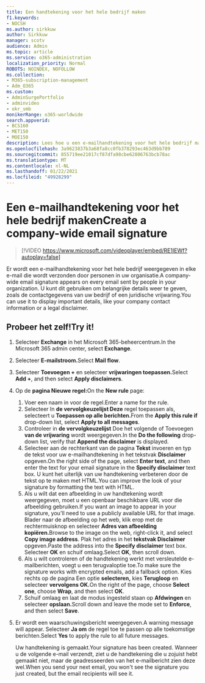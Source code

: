 ```yaml
---
title: Een handtekening voor het hele bedrijf maken
f1.keywords:
- NOCSH
ms.author: sirkkuw
author: Sirkkuw
manager: scotv
audience: Admin
ms.topic: article
ms.service: o365-administration
localization_priority: Normal
ROBOTS: NOINDEX, NOFOLLOW
ms.collection:
- M365-subscription-management
- Adm_O365
ms.custom:
- AdminSurgePortfolio
- adminvideo
- okr_smb
monikerRange: o365-worldwide
search.appverid:
- BCS160
- MET150
- MOE150
description: Lees hoe u een e-mailhandtekening voor het hele bedrijf maakt.
ms.openlocfilehash: 3a9623837b3a68fa8cc0fb378293ec463d9bb789
ms.sourcegitcommit: 855719ee21017cf87dfa98cbe62806763bcb78ac
ms.translationtype: MT
ms.contentlocale: nl-NL
ms.lasthandoff: 01/22/2021
ms.locfileid: "49928299"
---
```

# <a name="create-a-company-wide-email-signature"></a><span data-ttu-id="e5833-103">Een e-mailhandtekening voor het hele bedrijf maken</span><span class="sxs-lookup"><span data-stu-id="e5833-103">Create a company-wide email signature</span></span>

> [!VIDEO https://www.microsoft.com/videoplayer/embed/RE1IEWf?autoplay=false]

<span data-ttu-id="e5833-104">Er wordt een e-mailhandtekening voor het hele bedrijf weergegeven in elke e-mail die wordt verzonden door personen in uw organisatie.</span><span class="sxs-lookup"><span data-stu-id="e5833-104">A company-wide email signature appears on every email sent by people in your organization.</span></span> <span data-ttu-id="e5833-105">U kunt dit gebruiken om belangrijke details weer te geven, zoals de contactgegevens van uw bedrijf of een juridische vrijwaring.</span><span class="sxs-lookup"><span data-stu-id="e5833-105">You can use it to display important details, like your company contact information or a legal disclaimer.</span></span> 

## <a name="try-it"></a><span data-ttu-id="e5833-106">Probeer het zelf!</span><span class="sxs-lookup"><span data-stu-id="e5833-106">Try it!</span></span>

1. <span data-ttu-id="e5833-107">Selecteer **Exchange** in het Microsoft 365-beheercentrum.</span><span class="sxs-lookup"><span data-stu-id="e5833-107">In the Microsoft 365 admin center, select **Exchange**.</span></span>
1. <span data-ttu-id="e5833-108">Selecteer **E-mailstroom.**</span><span class="sxs-lookup"><span data-stu-id="e5833-108">Select **Mail flow**.</span></span>
1. <span data-ttu-id="e5833-109">Selecteer **Toevoegen +** en selecteer **vrijwaringen toepassen.**</span><span class="sxs-lookup"><span data-stu-id="e5833-109">Select **Add +**, and then select **Apply disclaimers**.</span></span>
1. <span data-ttu-id="e5833-110">Op de **pagina Nieuwe regel:**</span><span class="sxs-lookup"><span data-stu-id="e5833-110">On the **New rule** page:</span></span>
    1. <span data-ttu-id="e5833-111">Voer een naam in voor de regel.</span><span class="sxs-lookup"><span data-stu-id="e5833-111">Enter a name for the rule.</span></span>
    1. <span data-ttu-id="e5833-112">Selecteer In **de vervolgkeuzelijst Deze** regel toepassen als, selecteert u **Toepassen op alle berichten.**</span><span class="sxs-lookup"><span data-stu-id="e5833-112">From the **Apply this rule if** drop-down list, select **Apply to all messages**.</span></span>
    1. <span data-ttu-id="e5833-113">Controleer in **de vervolgkeuzelijst** Doe het volgende of Toevoegen **van de vrijwaring** wordt weergegeven.</span><span class="sxs-lookup"><span data-stu-id="e5833-113">In the **Do the following** drop-down list, verify that **Append the disclaimer** is displayed.</span></span>
    1. <span data-ttu-id="e5833-114">Selecteer aan de rechterkant van de pagina **Tekst** invoeren en typ de tekst voor uw e-mailhandtekening in het tekstvak **Disclaimer** opgeven.</span><span class="sxs-lookup"><span data-stu-id="e5833-114">On the right side of the page, select **Enter text**, and then enter the text for your email signature in the **Specify disclaimer** text box.</span></span> <span data-ttu-id="e5833-115">U kunt het uiterlijk van uw handtekening verbeteren door de tekst op te maken met HTML.</span><span class="sxs-lookup"><span data-stu-id="e5833-115">You can improve the look of your signature by formatting the text with HTML.</span></span>
    1. <span data-ttu-id="e5833-116">Als u wilt dat een afbeelding in uw handtekening wordt weergegeven, moet u een openbaar beschikbare URL voor die afbeelding gebruiken.</span><span class="sxs-lookup"><span data-stu-id="e5833-116">If you want an image to appear in your signature, you'll need to use a publicly available URL for that image.</span></span> <span data-ttu-id="e5833-117">Blader naar de afbeelding op het web, klik erop met de rechtermuisknop en selecteer **Adres van afbeelding kopiëren.**</span><span class="sxs-lookup"><span data-stu-id="e5833-117">Browse to the image on the web, right-click it, and select **Copy image address**.</span></span> <span data-ttu-id="e5833-118">Plak het adres in het **tekstvak Disclaimer** opgeven.</span><span class="sxs-lookup"><span data-stu-id="e5833-118">Paste the address into the **Specify disclaimer** text box.</span></span> <span data-ttu-id="e5833-119">Selecteer **OK** en schuif omlaag.</span><span class="sxs-lookup"><span data-stu-id="e5833-119">Select **OK**, then scroll down.</span></span>
    1. <span data-ttu-id="e5833-120">Als u wilt controleren of de handtekening werkt met versleutelde e-mailberichten, voegt u een terugvaloptie toe.</span><span class="sxs-lookup"><span data-stu-id="e5833-120">To make sure the signature works with encrypted emails, add a fallback option.</span></span> <span data-ttu-id="e5833-121">Kies rechts op de pagina Een optie **selecteren,** kies **Terugloop** en selecteer **vervolgens OK.**</span><span class="sxs-lookup"><span data-stu-id="e5833-121">On the right of the page, choose **Select one**, choose **Wrap**, and then select **OK**.</span></span>
    1. <span data-ttu-id="e5833-122">Schuif omlaag en laat de modus ingesteld staan op **Afdwingen** en selecteer **opslaan.**</span><span class="sxs-lookup"><span data-stu-id="e5833-122">Scroll down and leave the mode set to **Enforce**, and then select **Save**.</span></span>
1. <span data-ttu-id="e5833-123">Er wordt een waarschuwingsbericht weergegeven.</span><span class="sxs-lookup"><span data-stu-id="e5833-123">A warning message will appear.</span></span> <span data-ttu-id="e5833-124">Selecteer **Ja om** de regel toe te passen op alle toekomstige berichten.</span><span class="sxs-lookup"><span data-stu-id="e5833-124">Select **Yes** to apply the rule to all future messages.</span></span>

    <span data-ttu-id="e5833-125">Uw handtekening is gemaakt.</span><span class="sxs-lookup"><span data-stu-id="e5833-125">Your signature has been created.</span></span> <span data-ttu-id="e5833-126">Wanneer u de volgende e-mail verzendt, ziet u de handtekening die u zojuist hebt gemaakt niet, maar de geadresseerden van het e-mailbericht zien deze wel.</span><span class="sxs-lookup"><span data-stu-id="e5833-126">When you send your next email, you won't see the signature you just created, but the email recipients will see it.</span></span>